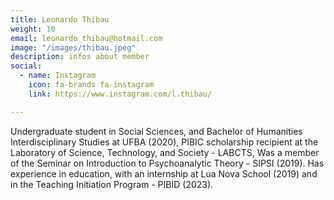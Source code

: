 ```yaml
---
title: Leonardo Thibau
weight: 10
email: leonardo_thibau@hotmail.com
image: "/images/thibau.jpeg"
description: infos about member
social:
  - name: Instagram
    icon: fa-brands fa-instagram
    link: https://www.instagram.com/l.thibau/

---
```


Undergraduate student in Social Sciences, and Bachelor of Humanities Interdisciplinary Studies at UFBA (2020), PIBIC scholarship recipient at the Laboratory of Science, Technology, and Society - LABCTS, Was a member of the Seminar on Introduction to Psychoanalytic Theory - SIPSI (2019). Has experience in education, with an internship at Lua Nova School (2019) and in the Teaching Initiation Program - PIBID (2023).

